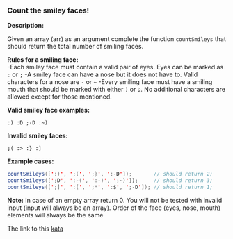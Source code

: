 ### Count the smiley faces!

**Description:**  

Given an array (arr) as an argument complete the function `countSmileys` that should return the total number of smiling faces.

**Rules for a smiling face:**  
-Each smiley face must contain a valid pair of eyes. Eyes can be marked as `:` or `;`
-A smiley face can have a nose but it does not have to. Valid characters for a nose are `-` or `~`
-Every smiling face must have a smiling mouth that should be marked with either `)` or `D`.
No additional characters are allowed except for those mentioned.  

**Valid smiley face examples:** 

`:) :D ;-D :~)`

**Invalid smiley faces:**  

`;( :> :} :] `

**Example cases:**
```java
countSmileys([':)', ';(', ';}', ':-D']);       // should return 2;
countSmileys([';D', ':-(', ':-)', ';~)']);     // should return 3;
countSmileys([';]', ':[', ';*', ':$', ';-D']); // should return 1;
```
**Note:** In case of an empty array return 0. You will not be tested with invalid input (input will always be an array). Order of the face (eyes, nose, mouth) elements will always be the same  

The link to this [kata](https://www.codewars.com/kata/count-the-smiley-faces/java)
